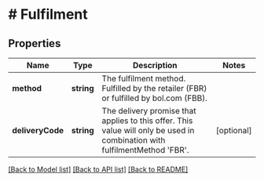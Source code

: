 # # Fulfilment

## Properties

Name | Type | Description | Notes
------------ | ------------- | ------------- | -------------
**method** | **string** | The fulfilment method. Fulfilled by the retailer (FBR) or fulfilled by bol.com (FBB). |
**deliveryCode** | **string** | The delivery promise that applies to this offer. This value will only be used in combination with fulfilmentMethod &#39;FBR&#39;. | [optional]

[[Back to Model list]](../../README.md#models) [[Back to API list]](../../README.md#endpoints) [[Back to README]](../../README.md)
